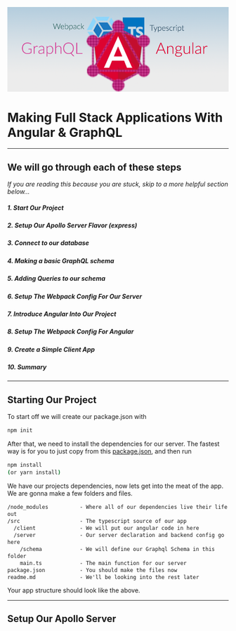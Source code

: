 ![graphql](./assets/ng-ql-github.png)

# Making Full Stack Applications With Angular & GraphQL
---
## We will go through each of these steps
*If you are reading this because you are stuck, skip to a more helpful section below...*

##### *1. Start Our Project*
##### *2. Setup Our Apollo Server Flavor (express)*
##### *3. Connect to our database*
##### *4. Making a basic GraphQL schema*
##### *5. Adding Queries to our schema*
##### *6. Setup The Webpack Config For Our Server*
##### *7. Introduce Angular Into Our Project*
##### *8. Setup The Webpack Config For Angular*
##### *9. Create a Simple Client App*
##### *10. Summary*

---

## Starting Our Project

To start off we will create our package.json with
```bash
npm init
```
After that, we need to install the dependencies for our server.
The fastest way is for you to just copy from this [package.json](http://google.com), and then run
```bash
npm install
(or yarn install)
```

We have our projects dependencies, now lets get into the meat of the app. We are gonna make a few folders and files.

```
/node_modules          - Where all of our dependencies live their life out
/src                   - The typescript source of our app
  /client              - We will put our angular code in here
  /server              - Our server declaration and backend config go here
    /schema            - We will define our Graphql Schema in this folder
    main.ts            - The main function for our server
package.json           - You should make the files now
readme.md              - We'll be looking into the rest later
```
Your app structure should look like the above.

---

##  Setup Our Apollo Server
